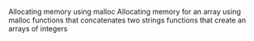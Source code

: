 Allocating memory using malloc
Allocating memory for an array using malloc
functions that concatenates two strings
functions that create an arrays of integers
